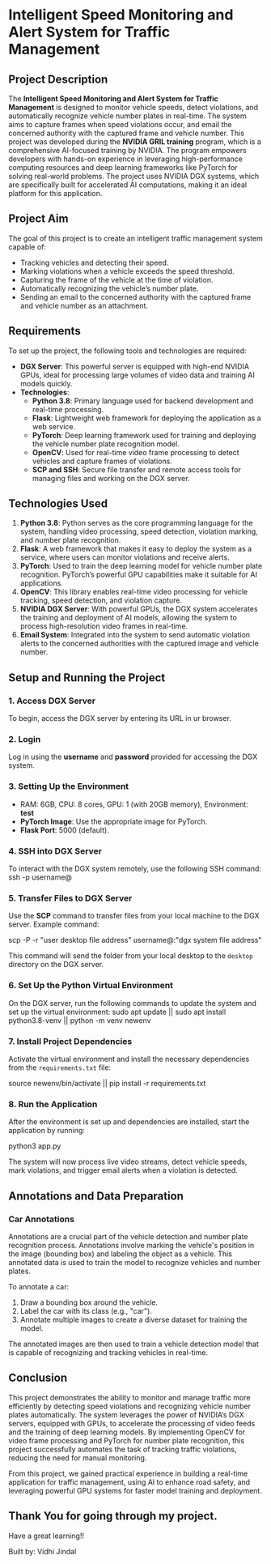 # Intelligent Speed Monitoring and Alert System for Traffic Management

## Project Description

The **Intelligent Speed Monitoring and Alert System for Traffic Management** is designed to monitor vehicle speeds, detect violations, and automatically recognize vehicle number plates in real-time. The system aims to capture frames when speed violations occur, and email the concerned authority with the captured frame and vehicle number. This project was developed during the **NVIDIA GRIL training** program, which is a comprehensive AI-focused training by NVIDIA. The program empowers developers with hands-on experience in leveraging high-performance computing resources and deep learning frameworks like PyTorch for solving real-world problems. The project uses NVIDIA DGX systems, which are specifically built for accelerated AI computations, making it an ideal platform for this application.

## Project Aim

The goal of this project is to create an intelligent traffic management system capable of:

- Tracking vehicles and detecting their speed.
- Marking violations when a vehicle exceeds the speed threshold.
- Capturing the frame of the vehicle at the time of violation.
- Automatically recognizing the vehicle’s number plate.
- Sending an email to the concerned authority with the captured frame and vehicle number as an attachment.

## Requirements

To set up the project, the following tools and technologies are required:

- **DGX Server**: This powerful server is equipped with high-end NVIDIA GPUs, ideal for processing large volumes of video data and training AI models quickly.
- **Technologies**:
  - **Python 3.8**: Primary language used for backend development and real-time processing.
  - **Flask**: Lightweight web framework for deploying the application as a web service.
  - **PyTorch**: Deep learning framework used for training and deploying the vehicle number plate recognition model.
  - **OpenCV**: Used for real-time video frame processing to detect vehicles and capture frames of violations.
  - **SCP and SSH**: Secure file transfer and remote access tools for managing files and working on the DGX server.

## Technologies Used

1. **Python 3.8**: Python serves as the core programming language for the system, handling video processing, speed detection, violation marking, and number plate recognition.
2. **Flask**: A web framework that makes it easy to deploy the system as a service, where users can monitor violations and receive alerts.
3. **PyTorch**: Used to train the deep learning model for vehicle number plate recognition. PyTorch’s powerful GPU capabilities make it suitable for AI applications.
4. **OpenCV**: This library enables real-time video processing for vehicle tracking, speed detection, and violation capture.
5. **NVIDIA DGX Server**: With powerful GPUs, the DGX system accelerates the training and deployment of AI models, allowing the system to process high-resolution video frames in real-time.
6. **Email System**: Integrated into the system to send automatic violation alerts to the concerned authorities with the captured image and vehicle number.

## Setup and Running the Project

### 1. Access DGX Server

To begin, access the DGX server by entering its URL in ur browser.

### 2. Login

Log in using the **username** and **password** provided for accessing the DGX system.

### 3. Setting Up the Environment

- RAM: 6GB, CPU: 8 cores, GPU: 1 (with 20GB memory), Environment: **test**
- **PyTorch Image**: Use the appropriate image for PyTorch.
- **Flask Port**: 5000 (default).

### 4. SSH into DGX Server

To interact with the DGX system remotely, use the following SSH command:
ssh -p <ssh port number> username@<dgx portaddress>

### 5. Transfer Files to DGX Server

Use the **SCP** command to transfer files from your local machine to the DGX server. Example command:

scp -P <port number> -r "user desktop file address" username@<dgx portaddress>:"dgx system file address"

This command will send the folder from your local desktop to the `desktop` directory on the DGX server.

### 6. Set Up the Python Virtual Environment

On the DGX server, run the following commands to update the system and set up the virtual environment:
sudo apt update || sudo apt install python3.8-venv || python -m venv newenv

### 7. Install Project Dependencies

Activate the virtual environment and install the necessary dependencies from the `requirements.txt` file:

source newenv/bin/activate || pip install -r requirements.txt

### 8. Run the Application

After the environment is set up and dependencies are installed, start the application by running:

python3 app.py

The system will now process live video streams, detect vehicle speeds, mark violations, and trigger email alerts when a violation is detected.

## Annotations and Data Preparation

### Car Annotations

Annotations are a crucial part of the vehicle detection and number plate recognition process. Annotations involve marking the vehicle's position in the image (bounding box) and labeling the object as a vehicle. This annotated data is used to train the model to recognize vehicles and number plates.

To annotate a car:

1. Draw a bounding box around the vehicle.
2. Label the car with its class (e.g., "car").
3. Annotate multiple images to create a diverse dataset for training the model.

The annotated images are then used to train a vehicle detection model that is capable of recognizing and tracking vehicles in real-time.

## Conclusion

This project demonstrates the ability to monitor and manage traffic more efficiently by detecting speed violations and recognizing vehicle number plates automatically. The system leverages the power of NVIDIA’s DGX servers, equipped with GPUs, to accelerate the processing of video feeds and the training of deep learning models. By implementing OpenCV for video frame processing and PyTorch for number plate recognition, this project successfully automates the task of tracking traffic violations, reducing the need for manual monitoring.

From this project, we gained practical experience in building a real-time application for traffic management, using AI to enhance road safety, and leveraging powerful GPU systems for faster model training and deployment.

## Thank You for going through my project.
Have a great learning!!

Built by: Vidhi Jindal









